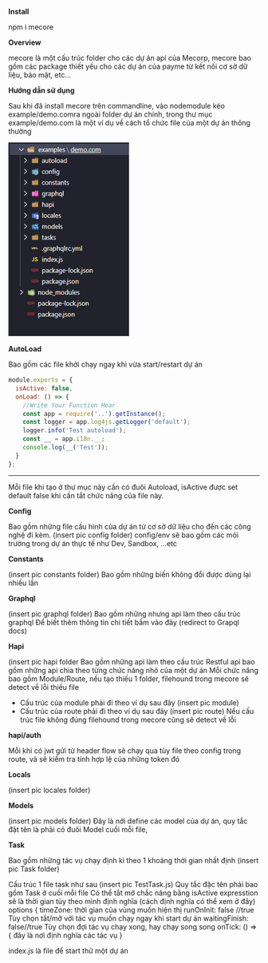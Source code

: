 **Install**

npm i mecore

**Overview**

mecore là một cấu trúc folder cho các dự án api của Mecorp, mecore bao gồm các package thiết yếu cho các dự án của payme từ kết nối cơ sở dữ liệu, bảo mật, etc...

**Hướng dẫn sử dụng**

Sau khi đã install mecore trên commandline, vào nodemodule kéo example/demo.comra ngoài folder dự án chính, trong thư mục example/demo.com là một ví dụ về cách tổ chức file của một dự án thông thường

![Test Image 3](https://github.com/DinhMinhQuang/demo.com/blob/master/images/MecoreFolder.PNG)

**AutoLoad**

Bao gồm các file khởi chạy ngay khi vừa start/restart dự án

```javascript
module.exports = {
  isActive: false,
  onLoad: () => {
    //Write Your Function Hear
    const app = require('..').getInstance();
    const logger = app.log4js.getLogger('default');
    logger.info('Test autoload');
    const __ = app.i18n.__;
    console.log(__('Test'));
  }
}; 
```
------
Mỗi file khi tạo ở thư mục này cần có đuôi Autoload,
isActive được set default false khi cần tắt chức năng của file này.

**Config**

Bao gồm những file cấu hình của dự án từ cơ sở dữ liệu cho đến các công nghệ đi kèm.
(insert pic config folder)
config/env sẽ bao gồm các môi trường trong dự án thực tế như Dev, Sandbox, ...etc

**Constants**

(insert pic constants folder)
Bao gồm những biến không đổi được dùng lại nhiều lần

**Graphql**

(insert pic graphql folder)
Bao gồm những nhưng api làm theo cấu trúc graphql
Để biết thêm thông tin chi tiết bấm vào đây (redirect to Grapql docs)

**Hapi**

(insert pic hapi folder
Bao gồm những api làm theo cấu trúc Restful
api bao gồm những api chia theo từng chức năng nhỏ của một dự án
Mỗi chức năng bao gồm Module/Route, nếu tạo thiếu 1 folder, filehound trong mecore sẽ detect về lỗi thiếu file

- Cấu trúc của module phải đi theo ví dụ sau đây (insert pic module)
- Cấu trúc của route phải đi theo ví dụ sau đây (insert pic route)
  Nếu cấu trúc file không đúng filehound trong mecore cũng sẽ detect về lỗi

**hapi/auth**

Mỗi khi có jwt gửi từ header flow sẽ chạy qua tùy file theo config trong route, và sẽ kiểm tra tính hợp lệ của những token đó

**Locals**

(insert pic locales folder)

**Models**

(insert pic models folder)
Đây là nới define các model của dự án, quy tắc đặt tên là phải có đuôi Model cuối mỗi file,

**Task**

Bao gồm những tác vụ chạy định kì theo 1 khoảng thời gian nhất định
(insert pic Task folder)

Cấu trúc 1 file task như sau
(insert pic TestTask.js)
Quy tắc đặc tên phải bao gồm Task ở cuối mỗi file
Có thể tắt mở chắc năng bằng isActive
expresstion sẽ là thời gian tùy theo mình định nghĩa (cách định nghĩa có thể xem ở đây)
options {
timeZone: thời gian của vùng muốn hiện thị
runOnInit: false //true Tùy chọn tắt/mở với tác vụ muốn chạy ngay khi start dự án
waitingFinish: false//true Tùy chọn đợi tác vụ chạy xong, hay chạy song song
onTick: () => {
đây là nơi định nghĩa các tác vụ
}

index.js là file để start thử một dự án
